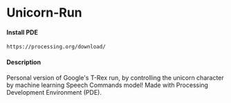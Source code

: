 # Unicorn-Run

#### Install PDE
```
https://processing.org/download/
```

#### Description

Personal version of Google's T-Rex run, by controlling the unicorn character by machine learning Speech Commands model!
Made with Processing Development Environment (PDE).
